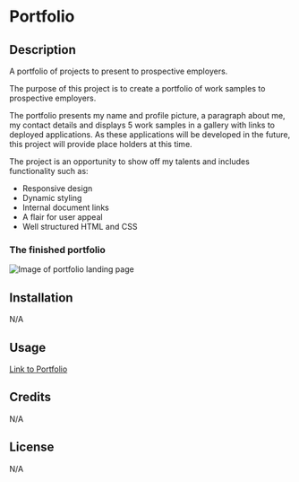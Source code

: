 # Portfolio

## Description
A portfolio of projects to present to prospective employers.

The purpose of this project is to create a portfolio of work samples to prospective employers.

The portfolio presents my name and profile picture, a paragraph about me, my contact details and displays 5 work samples in a gallery with links to deployed applications. As these applications will be developed in the future, this project will provide place holders at this time.

The project is an opportunity to show off my talents and includes functionality such as:

- Responsive design
- Dynamic styling
- Internal document links
- A flair for user appeal
- Well structured HTML and CSS

### The finished portfolio

![Image of portfolio landing page](https://user-images.githubusercontent.com/110208272/205839044-bd441ac8-faa4-4f67-b776-0118a531c1fa.png)


## Installation

 N/A

 ## Usage

 [Link to Portfolio](https://wolldog.github.io/project-portfolio/)

 ## Credits

 N/A

 ## License

 N/A

